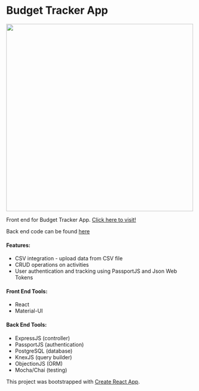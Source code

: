 # Budget Tracker App

<img height="500px" src="https://i.imgur.com/9Qb2LGl.png"/>

Front end for Budget Tracker App. [Click here to visit!](https://bennymai.me/budget-tracker/)

Back end code can be found [here](https://github.com/bmai53/budget-tracker-server)

#### Features:

- CSV integration - upload data from CSV file
- CRUD operations on activities
- User authentication and tracking using PassportJS and Json Web Tokens

#### Front End Tools:

- React
- Material-UI

#### Back End Tools:

- ExpressJS (controller)
- PassportJS (authentication)
- PostgreSQL (database)
- KnexJS (query builder)
- ObjectionJS (ORM)
- Mocha/Chai (testing)

This project was bootstrapped with [Create React App](https://github.com/facebook/create-react-app).
